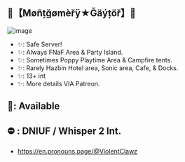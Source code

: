 ## 💚【Møñțğømèřÿ★Ğäýțöř】💜

![image](https://github.com/user-attachments/assets/4cad89bc-8995-4c93-918f-879473e00333)

- ✨: Safe Server!
- ✨: Always FNaF Area & Party Island.
- ✨: Sometimes Poppy Playtime Area & Campfire tents.
- ✨: Rarely Hazbin Hotel area, Sonic area, Cafe, & Docks.
- ✨: 13+ int
- ✨: More details VIA Patreon.


## :crescent_moon:: Available
## ⛔️ : DNIUF / Whisper 2 Int.

- https://en.pronouns.page/@ViolentClawz
